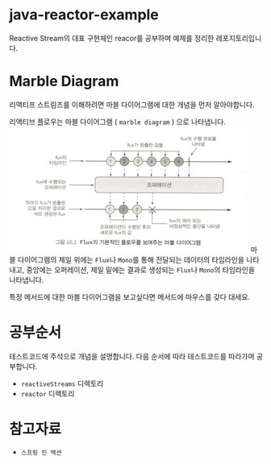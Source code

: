 # java-reactor-example
Reactive Stream의 대표 구현체인 reacor를 공부하며 예제를 정리한 레포지토리입니다.

# Marble Diagram
리액티프 스트림즈를 이해하려면 마블 다이어그램에 대한 개념을 먼저 알아야합니다.

리액티브 플로우는 마블 다이어그램 ( `marble diagram` ) 으로 나타냅니다.
![img.png](docs/images/img.png)
마블 다이어그램의 제일 위에는 `Flux`나 `Mono`를 통해 전달되는 데이터의 타임라인을 나타내고, 중앙에는 오퍼레이션, 제일 밑에는 결과로 생성되는 `Flux`나 `Mono`의 타임라인을 나타냅니다.

특정 메서드에 대한 마블 다이어그램을 보고싶다면 메서드에 마우스를 갖다 대세요.

# 공부순서
테스트코드에 주석으로 개념을 설명합니다. 다음 순서에 따라 테스트코드를 따라가며 공부합니다.

* `reactiveStreams` 디렉토리
* `reactor` 디렉토리


# 참고자료
* `스프링 인 액션`